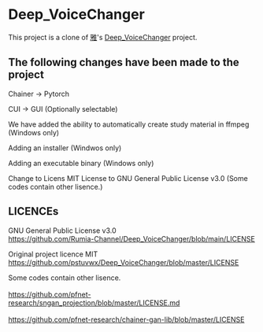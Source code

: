 # Deep_VoiceChanger
This project is a clone of <a href="https://github.com/pstuvwx">雅</a>'s <a href="https://github.com/pstuvwx/Deep_VoiceChanger">Deep_VoiceChanger</a> project.


## The following changes have been made to the project

Chainer → Pytorch

CUI → GUI (Optionally selectable)

We have added the ability to automatically create study material in ffmpeg (Windows only)

Adding an installer (Windwos only)

Adding an executable binary (Windows only)

Change to Licens MIT License to GNU General Public License v3.0 (Some codes contain other lisence.)

## LICENCEs

GNU General Public License v3.0<br>https://github.com/Rumia-Channel/Deep_VoiceChanger/blob/main/LICENSE

Original project licence MIT<br>https://github.com/pstuvwx/Deep_VoiceChanger/blob/master/LICENSE

Some codes contain other lisence.  
<br>https://github.com/pfnet-research/sngan_projection/blob/master/LICENSE.md  
<br>https://github.com/pfnet-research/chainer-gan-lib/blob/master/LICENSE

